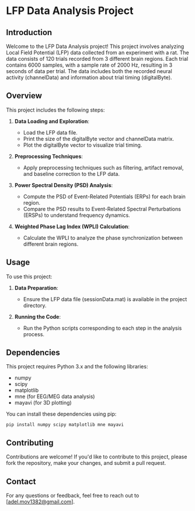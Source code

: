 # LFP Data Analysis Project

## Introduction
Welcome to the LFP Data Analysis project! This project involves analyzing Local Field Potential (LFP) data collected from an experiment with a rat. The data consists of 120 trials recorded from 3 different brain regions. Each trial contains 6000 samples, with a sample rate of 2000 Hz, resulting in 3 seconds of data per trial. The data includes both the recorded neural activity (channelData) and information about trial timing (digitalByte).

## Overview
This project includes the following steps:

1. **Data Loading and Exploration**:
   - Load the LFP data file.
   - Print the size of the digitalByte vector and channelData matrix.
   - Plot the digitalByte vector to visualize trial timing.

2. **Preprocessing Techniques**:
   - Apply preprocessing techniques such as filtering, artifact removal, and baseline correction to the LFP data.

3. **Power Spectral Density (PSD) Analysis**:
   - Compute the PSD of Event-Related Potentials (ERPs) for each brain region.
   - Compare the PSD results to Event-Related Spectral Perturbations (ERSPs) to understand frequency dynamics.
   
4. **Weighted Phase Lag Index (WPLI) Calculation**:
   - Calculate the WPLI to analyze the phase synchronization between different brain regions.

## Usage
To use this project:

1. **Data Preparation**:
   - Ensure the LFP data file (sessionData.mat) is available in the project directory.

2. **Running the Code**:
   - Run the Python scripts corresponding to each step in the analysis process.

## Dependencies
This project requires Python 3.x and the following libraries:
- numpy
- scipy
- matplotlib
- mne (for EEG/MEG data analysis)
- mayavi (for 3D plotting)

You can install these dependencies using pip:
```
pip install numpy scipy matplotlib mne mayavi
```

## Contributing
Contributions are welcome! If you'd like to contribute to this project, please fork the repository, make your changes, and submit a pull request.


## Contact
For any questions or feedback, feel free to reach out to [adel.mov1382@gmail.com].
